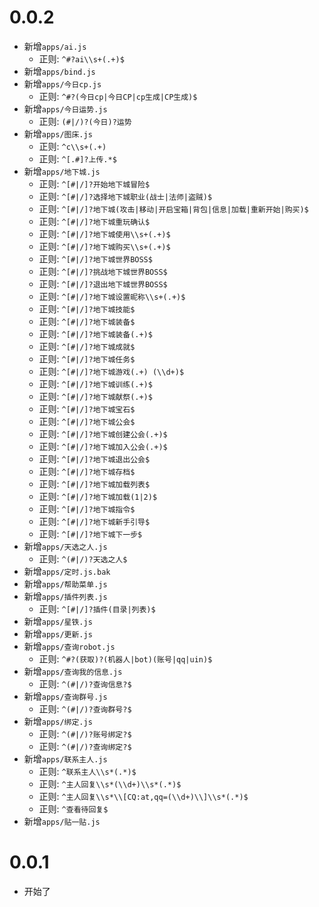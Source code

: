 # 0.0.2

- 新增`apps/ai.js`
  - 正则: `^#?ai\\s+(.+)$`
- 新增`apps/bind.js`
- 新增`apps/今日cp.js`
  - 正则: `^#?(今日cp|今日CP|cp生成|CP生成)$`
- 新增`apps/今日运势.js`
  - 正则: `(#|/)?(今日)?运势`
- 新增`apps/图床.js`
  - 正则: `^c\\s+(.+)`
  - 正则: `^[.#]?上传.*$`
- 新增`apps/地下城.js`
  - 正则: `^[#|/]?开始地下城冒险$`
  - 正则: `^[#|/]?选择地下城职业(战士|法师|盗贼)$`
  - 正则: `^[#|/]?地下城(攻击|移动|开启宝箱|背包|信息|加载|重新开始|购买)$`
  - 正则: `^[#|/]?地下城重玩确认$`
  - 正则: `^[#|/]?地下城使用\\s+(.+)$`
  - 正则: `^[#|/]?地下城购买\\s+(.+)$`
  - 正则: `^[#|/]?地下城世界BOSS$`
  - 正则: `^[#|/]?挑战地下城世界BOSS$`
  - 正则: `^[#|/]?退出地下城世界BOSS$`
  - 正则: `^[#|/]?地下城设置昵称\\s+(.+)$`
  - 正则: `^[#|/]?地下城技能$`
  - 正则: `^[#|/]?地下城装备$`
  - 正则: `^[#|/]?地下城装备(.+)$`
  - 正则: `^[#|/]?地下城成就$`
  - 正则: `^[#|/]?地下城任务$`
  - 正则: `^[#|/]?地下城游戏(.+) (\\d+)$`
  - 正则: `^[#|/]?地下城训练(.+)$`
  - 正则: `^[#|/]?地下城献祭(.+)$`
  - 正则: `^[#|/]?地下城宝石$`
  - 正则: `^[#|/]?地下城公会$`
  - 正则: `^[#|/]?地下城创建公会(.+)$`
  - 正则: `^[#|/]?地下城加入公会(.+)$`
  - 正则: `^[#|/]?地下城退出公会$`
  - 正则: `^[#|/]?地下城存档$`
  - 正则: `^[#|/]?地下城加载列表$`
  - 正则: `^[#|/]?地下城加载(1|2)$`
  - 正则: `^[#|/]?地下城指令$`
  - 正则: `^[#|/]?地下城新手引导$`
  - 正则: `^[#|/]?地下城下一步$`
- 新增`apps/天选之人.js`
  - 正则: `^(#|/)?天选之人$`
- 新增`apps/定时.js.bak`
- 新增`apps/帮助菜单.js`
- 新增`apps/插件列表.js`
  - 正则: `^[#|/]?插件(目录|列表)$`
- 新增`apps/星铁.js`
- 新增`apps/更新.js`
- 新增`apps/查询robot.js`
  - 正则: `^#?(获取)?(机器人|bot)(账号|qq|uin)$`
- 新增`apps/查询我的信息.js`
  - 正则: `^(#|/)?查询信息?$`
- 新增`apps/查询群号.js`
  - 正则: `^(#|/)?查询群号?$`
- 新增`apps/绑定.js`
  - 正则: `^(#|/)?账号绑定?$`
  - 正则: `^(#|/)?查询绑定?$`
- 新增`apps/联系主人.js`
  - 正则: `^联系主人\\s*(.*)$`
  - 正则: `^主人回复\\s*(\\d+)\\s*(.*)$`
  - 正则: `^主人回复\\s*\\[CQ:at,qq=(\\d+)\\]\\s*(.*)$`
  - 正则: `^查看待回复$`
- 新增`apps/贴一贴.js`

# 0.0.1

- 开始了